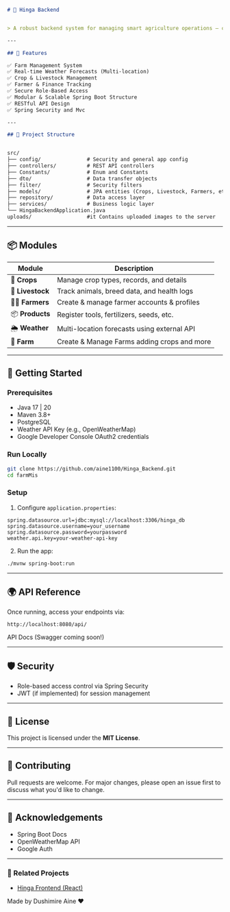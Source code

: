 

```markdown
# 🌾 Hinga Backend


> A robust backend system for managing smart agriculture operations — covering everything from weather forecasts to crop, livestock, farmer, and product management.

---

## 📌 Features

✅ Farm Management System 
✅ Real-time Weather Forecasts (Multi-location)  
✅ Crop & Livestock Management  
✅ Farmer & Finance Tracking  
✅ Secure Role-Based Access  
✅ Modular & Scalable Spring Boot Structure  
✅ RESTful API Design
✅ Spring Security and Mvc

---

## 📂 Project Structure


src/
├── config/               # Security and general app config
├── controllers/          # REST API controllers
├── Constants/            # Enum and Constants
├── dto/                  # Data transfer objects
├── filter/               # Security filters
├── models/               # JPA entities (Crops, Livestock, Farmers, etc.)
├── repository/           # Data access layer
├── services/             # Business logic layer
└── HingaBackendApplication.java
uploads/                  #it Contains uploaded images to the server   
```

---

## 📦 Modules

| Module      | Description                                  |
|-------------|----------------------------------------------|
| 🌿 **Crops**     | Manage crop types, records, and details     |
| 🐄 **Livestock** | Track animals, breed data, and health logs  |
| 👨‍🌾 **Farmers**   | Create & manage farmer accounts & profiles |
| 📦 **Products**  | Register tools, fertilizers, seeds, etc.    |
| 🌦️ **Weather**   | Multi-location forecasts using external API |
| 🧺 **Farm**      | Create & Manage Farms adding crops and more |

---

## 🚀 Getting Started

### Prerequisites

- Java 17 | 20
- Maven 3.8+
- PostgreSQL
- Weather API Key (e.g., OpenWeatherMap)
- Google Developer Console OAuth2 credentials

### Run Locally

```bash
git clone https://github.com/aine1100/Hinga_Backend.git
cd farmMis
```

### Setup

1. Configure `application.properties`:
```properties
spring.datasource.url=jdbc:mysql://localhost:3306/hinga_db
spring.datasource.username=your_username
spring.datasource.password=yourpassword
weather.api.key=your-weather-api-key
```

2. Run the app:

```bash
./mvnw spring-boot:run
```

---

## 🌍 API Reference

Once running, access your endpoints via:
```
http://localhost:8080/api/
```

API Docs (Swagger coming soon!)

---

## 🛡 Security

- Role-based access control via Spring Security
- JWT (if implemented) for session management

---



## 📃 License

This project is licensed under the **MIT License**.

---

## 🤝 Contributing

Pull requests are welcome. For major changes, please open an issue first to discuss what you'd like to change.

---

## 🙌 Acknowledgements

- Spring Boot Docs  
- OpenWeatherMap API   
- Google Auth

---

### 🔗 Related Projects

- [Hinga Frontend (React)](https://github.com/aine1100/agri-navigator-platform)


Made by Dushimire Aine ❤️
